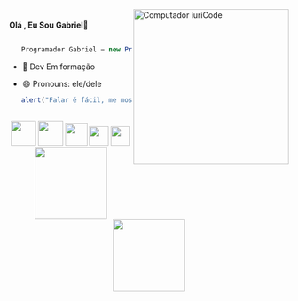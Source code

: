 <img src="https://i.imgur.com/UD0IkRt.png" min-width="280px" max-width="280px" width="280px" align="right" alt="Computador iuriCode">


<p>

#### Olá , Eu Sou Gabriel👋
##
```C#
   Programador Gabriel = new Programador();
```

</p>
<p>
   
- 👤 Dev Em formação

<!-- - 💻 Atualmente faço parte do Bootcamp Microsoft Dynamics 365 na dio.me -->

- 😄 Pronouns: ele/dele

```js
   alert("Falar é fácil, me mostre os códigos");
```
##
</p>

<div align="center">
   <img width="45" src="https://cdn.jsdelivr.net/gh/devicons/devicon/icons/java/java-original-wordmark.svg" />
   <img width="45" src="https://cdn.jsdelivr.net/gh/devicons/devicon/icons/spring/spring-original-wordmark.svg" />
   <img width="40" src="https://cdn.svgporn.com/logos/mysql-icon.svg"/>
   <img width="35" src="https://cdn.svgporn.com/logos/html-5.svg"/>
   <img width="35" src="https://cdn.svgporn.com/logos/css-3.svg"/>

   
</div>

<div align="center">
  <a href="https://github.com/Gabriel-SantosXD">
   <img height="130" src="https://github-readme-stats.vercel.app/api?username=Gabriel-SantosXD&show_icons=true&theme=gotham&include_all_commits=true&count_private=true"/>
   <img height="130" src="https://github-readme-stats.vercel.app/api/top-langs/?username=Gabriel-SantosXD&layout=compact&theme=gotham"/>
</div>
<dl><dd><dl><dd><dl><dd><dl><dd><dl><dd><dl><dd><dl><dd><dl><dd><dl><dd><dl><dd><dl><dd><dl><dd><dl><dd><dl><dd><dl>
<div align="center"> 
  </a> 
  <a href="mailto:gabrielsantosalvarezmagalhaes@gmail.com"><img src="https://img.shields.io/badge/-Gmail-%23333?style=for-the-badge&logo=gmail&logoColor=white" target="_blank"></a>
  <a href="https://www.linkedin.com/in/gabriel-santos-86360019b/" target="_blank"><img src="https://img.shields.io/badge/-LinkedIn-%230077B5?style=for-the-badge&logo=linkedin&logoColor=white" target="_blank"></a>
</div>
</dd></dl></dd></dl></dd></dl></dd></dl></dd></dl></dd></dl></dd></dl></dd></dl></dd></dl></dd></dl></dd></dl></dd></dl></dd></dl></dd></dl></dd>
